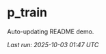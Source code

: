 # p_train

Auto-updating README demo.

<!--START_SECTION:status-->
_Last run: 2025-10-03 01:47 UTC_
<!--END_SECTION:status-->


















































































































































































































































































































































































































































































































































































































































































































































































































































































































































